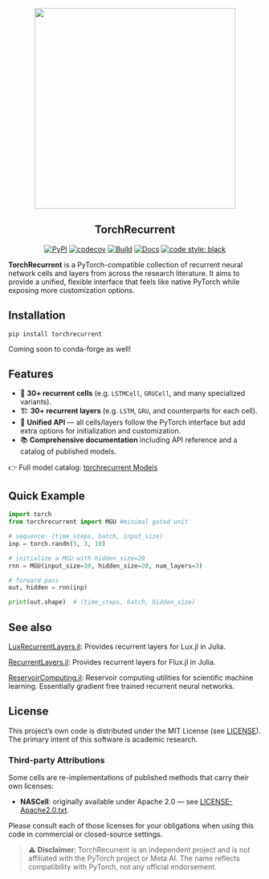<p align="center">
    <img width="400px" src="./docs/_static/logo.png"/>
</p>

<div align="center">
    <h2>TorchRecurrent</h2>
</div>

<div align="center">

[![PyPI](https://img.shields.io/pypi/v/torchrecurrent.svg)](https://pypi.org/project/torchrecurrent/)
[![codecov](https://codecov.io/gh/MartinuzziFrancesco/torchrecurrent/graph/badge.svg?token=AW36UWD1OM)](https://codecov.io/gh/MartinuzziFrancesco/torchrecurrent)
[![Build](https://github.com/MartinuzziFrancesco/torchrecurrent/actions/workflows/ci.yml/badge.svg)](https://github.com/MartinuzziFrancesco/torchrecurrent/actions/workflows/ci.yml)
[![Docs](https://img.shields.io/badge/Docs-gh--pages-blue?logo=github)](https://MartinuzziFrancesco.github.io/torchrecurrent/)
[![code style: black](https://img.shields.io/badge/code%20style-black-000000.svg)](https://github.com/psf/black)

</div>

**TorchRecurrent** is a PyTorch-compatible collection of recurrent neural network
cells and layers from across the research literature. It aims to provide
a unified, flexible interface that feels like native PyTorch while exposing
more customization options.

## Installation

```shell
pip install torchrecurrent
```

Coming soon to conda-forge as well!

## Features

- 🔄 **30+ recurrent cells** (e.g. `LSTMCell`, `GRUCell`, and many specialized variants).
- 🏗️ **30+ recurrent layers** (e.g. `LSTM`, `GRU`, and counterparts for each cell).
- 🧩 **Unified API** — all cells/layers follow the PyTorch interface but add extra options
  for initialization and customization.
- 📚 **Comprehensive documentation** including API reference and a catalog of published models.

👉 Full model catalog: [torchrecurrent Models](https://martinuzzifrancesco.github.io/torchrecurrent/models.html)

## Quick Example

```python
import torch
from torchrecurrent import MGU #minimal gated unit

# sequence: (time_steps, batch, input_size)
inp = torch.randn(5, 3, 10)

# initialize a MGU with hidden_size=20
rnn = MGU(input_size=10, hidden_size=20, num_layers=3)

# forward pass
out, hidden = rnn(inp)

print(out.shape)  # (time_steps, batch, hidden_size)
```


## See also

[LuxRecurrentLayers.jl](https://github.com/MartinuzziFrancesco/LuxRecurrentLayers.jl):
Provides recurrent layers for Lux.jl in Julia.

[RecurrentLayers.jl](https://github.com/MartinuzziFrancesco/RecurrentLayers.jl):
Provides recurrent layers for Flux.jl in Julia.


[ReservoirComputing.jl](https://github.com/SciML/ReservoirComputing.jl):
Reservoir computing utilities for scientific machine learning.
Essentially gradient free trained recurrent neural networks.

## License

This project’s own code is distributed under the MIT License (see [LICENSE](LICENSE)). The primary intent of this software is academic research.

### Third-party Attributions

Some cells are re-implementations of published methods that carry their own licenses:
- **NASCell**: originally available under Apache 2.0 — see [LICENSE-Apache2.0.txt](licenses/Apache2.0.txt).

Please consult each of those licenses for your obligations when using this code in commercial or closed-source settings.


> ⚠️ **Disclaimer**: TorchRecurrent is an independent project and is not affiliated
with the PyTorch project or Meta AI. The name reflects compatibility with PyTorch,
not any official endorsement.
